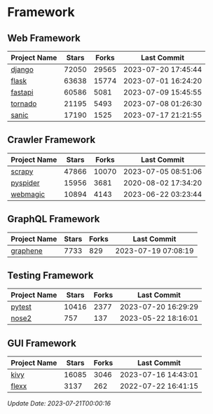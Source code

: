 # Framework

## Web Framework
| Project Name | Stars | Forks | Last Commit |
| ------------ | ----- | ----- | ----------- |
| [django](https://github.com/django/django) | 72050 | 29565 | 2023-07-20 17:45:44 |
| [flask](https://github.com/pallets/flask) | 63638 | 15774 | 2023-07-01 16:24:20 |
| [fastapi](https://github.com/tiangolo/fastapi) | 60586 | 5081 | 2023-07-09 15:45:55 |
| [tornado](https://github.com/tornadoweb/tornado) | 21195 | 5493 | 2023-07-08 01:26:30 |
| [sanic](https://github.com/sanic-org/sanic) | 17190 | 1525 | 2023-07-17 21:21:55 |

## Crawler Framework
| Project Name | Stars | Forks | Last Commit |
| ------------ | ----- | ----- | ----------- |
| [scrapy](https://github.com/scrapy/scrapy) | 47866 | 10070 | 2023-07-05 08:51:06 |
| [pyspider](https://github.com/binux/pyspider) | 15956 | 3681 | 2020-08-02 17:34:20 |
| [webmagic](https://github.com/code4craft/webmagic) | 10894 | 4143 | 2023-06-22 03:23:44 |

## GraphQL Framework
| Project Name | Stars | Forks | Last Commit |
| ------------ | ----- | ----- | ----------- |
| [graphene](https://github.com/graphql-python/graphene) | 7733 | 829 | 2023-07-19 07:08:19 |

## Testing Framework
| Project Name | Stars | Forks | Last Commit |
| ------------ | ----- | ----- | ----------- |
| [pytest](https://github.com/pytest-dev/pytest) | 10416 | 2377 | 2023-07-20 16:29:29 |
| [nose2](https://github.com/nose-devs/nose2) | 757 | 137 | 2023-05-22 18:16:01 |

## GUI Framework
| Project Name | Stars | Forks | Last Commit |
| ------------ | ----- | ----- | ----------- |
| [kivy](https://github.com/kivy/kivy) | 16085 | 3046 | 2023-07-16 14:43:01 |
| [flexx](https://github.com/flexxui/flexx) | 3137 | 262 | 2022-07-22 16:41:15 |

*Update Date: 2023-07-21T00:00:16*